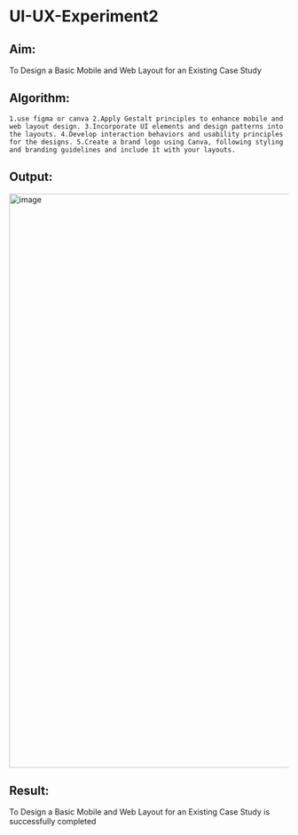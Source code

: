 # UI-UX-Experiment2

## Aim:

To Design a Basic Mobile and Web Layout for an Existing Case Study

## Algorithm:
```
1.use figma or canva 2.Apply Gestalt principles to enhance mobile and web layout design. 3.Incorporate UI elements and design patterns into the layouts. 4.Develop interaction behaviors and usability principles for the designs. 5.Create a brand logo using Canva, following styling and branding guidelines and include it with your layouts.

```
## Output:
<img width="1915" height="1035" alt="image" src="https://github.com/user-attachments/assets/ef487fac-d93a-4f1c-9290-5e4baf327ea5" />


## Result:
To Design a Basic Mobile and Web Layout for an Existing Case Study is successfully completed

